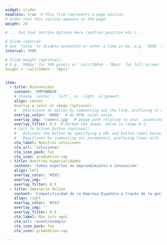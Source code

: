 ```yaml
---
widget: slider
headless: true  # This file represents a page section.
# Order that this section appears on the page.
weight: 20

# ... Put Your Section Options Here (section position etc.) ...

# Slide interval.
# Use `false` to disable animation or enter a time in ms, e.g. `5000` (5s).
interval: 7000

# Slide height (optional).
# E.g. `500px` for 500 pixels or `calc(100vh - 70px)` for full screen.
height = "calc(100vh - 70px)"


item:
  - title: Bienvenidos
    content: 'EMPINNOVA'
    # Choose `center`, `left`, or `right` alignment.
    align: center
    Overlay a color or image (optional).
    #   Deactivate an option by commenting out the line, prefixing it with `#`.
    overlay_color: '#666'  # An HTML color value.
    overlay_img: 'coders.jpg'  # Image path relative to your `assets/media/` folder
    overlay_filter: 0.5  # Darken the image. Value in range 0-1.
    # Call to action button (optional).
    #   Activate the button by specifying a URL and button label below.
    #   Deactivate by commenting out parameters, prefixing lines with `#`.
    cta_label: Nuestras soluciones
    cta_url: 'soluciones'
    cta_icon_pack: fas
    cta_icon: graduation-cap
  - title: Nuestras especialidades
    content: 'Somos expertos en emprendimiento e innovación'
    align: left
    overlay_color: '#555'
    overlay_img: ''
    overlay_filter: 0.5
  - title: Seminario Online
    content: 'Competitividad de la Empresa Española a través de la gestión directiva'
    align: right
    overlay_color: '#333'
    overlay_img: ''
    overlay_filter: 0.5
    cta_label: Mas info aquí
    cta_url: 'event/example'
    cta_icon_pack: fas
    cta_icon: graduation-cap

---
```

